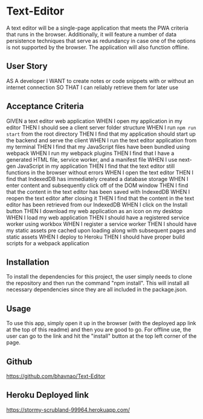 # Text-Editor

A text editor will be a single-page application that meets the PWA criteria that runs in the browser. Additionally, it will feature a number of data persistence techniques that serve as redundancy in case one of the options is not supported by the browser. The application will also function offline.

## User Story

AS A developer
I WANT to create notes or code snippets with or without an internet connection
SO THAT I can reliably retrieve them for later use

## Acceptance Criteria

GIVEN a text editor web application
WHEN I open my application in my editor
THEN I should see a client server folder structure
WHEN I run `npm run start` from the root directory
THEN I find that my application should start up the backend and serve the client
WHEN I run the text editor application from my terminal
THEN I find that my JavaScript files have been bundled using webpack
WHEN I run my webpack plugins
THEN I find that I have a generated HTML file, service worker, and a manifest file
WHEN I use next-gen JavaScript in my application
THEN I find that the text editor still functions in the browser without errors
WHEN I open the text editor
THEN I find that IndexedDB has immediately created a database storage
WHEN I enter content and subsequently click off of the DOM window
THEN I find that the content in the text editor has been saved with IndexedDB
WHEN I reopen the text editor after closing it
THEN I find that the content in the text editor has been retrieved from our IndexedDB
WHEN I click on the Install button
THEN I download my web application as an icon on my desktop
WHEN I load my web application
THEN I should have a registered service worker using workbox
WHEN I register a service worker
THEN I should have my static assets pre cached upon loading along with subsequent pages and static assets
WHEN I deploy to Heroku
THEN I should have proper build scripts for a webpack application

## Installation
To install the dependencies for this project, the user simply needs to clone the repository and then run the command "npm install". This will install all necessary dependencies since they are all included in the package.json.

## Usage
To use this app, simply open it up in the browser (with the deployed app link at the top of this readme) and then you are good to go. For offline use, the user can go to the link and hit the "install" button at the top left corner of the page.

## Github
https://github.com/bhavnao/Text-Editor

## Heroku Deployed link 
https://stormy-scrubland-99964.herokuapp.com/